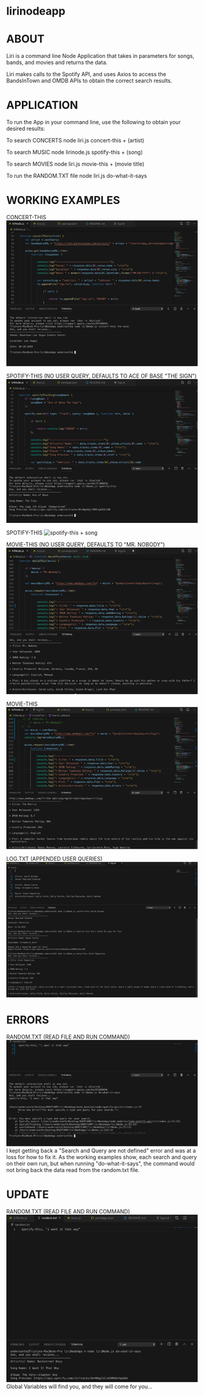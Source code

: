 # lirinodeapp

# ABOUT
Liri is a command line Node Application that takes in parameters for songs, bands, and movies and returns the data.

Liri makes calls to the Spotify API, and uses Axios to access the BandsInTown and OMDB APIs to obtain the correct search results.

# APPLICATION
To run the App in your command line, use the following to obtain your desired results:

To search CONCERTS
node liri.js concert-this + (artist)

To search MUSIC
node lirinode.js spotify-this + (song)

To search MOVIES
node liri.js movie-this + (movie title)

To run the RANDOM.TXT file
node liri.js do-what-it-says

# WORKING EXAMPLES

CONCERT-THIS
![concert-this](/Images/concertThis.jpeg)

SPOTIFY-THIS (NO USER QUERY, DEFAULTS TO ACE OF BASE "THE SIGN")
![spotify-this](/Images/spotifyThisBlank.jpeg)

SPOTIFY-THIS
![spotify-this + song](/Images/spotify-this.jpeg)

MOVIE-THIS (NO USER QUERY, DEFAULTS TO "MR. NOBODY")
![movie-this](/Images/movieThisBlank.jpeg)

MOVIE-THIS
![movie-this + movie](/Images/movieThis.jpeg)

LOG.TXT (APPENDED USER QUERIES)
![log.txt](/Images/logTXT.jpeg)

# ERRORS

RANDOM.TXT (READ FILE AND RUN COMMAND)
![doThisError](/Images/doThisError.jpeg)
I kept getting back a "Search and Query are not defined" error and was at a loss for how to fix it. 
As the working examples show, each search and query on their own run, but when running "do-what-it-says", the command would not bring back the data read from the random.txt file.

# UPDATE

RANDOM.TXT (READ FILE AND RUN COMMAND)
![doThis](/Images/doThis.jpeg)
Global Variables will find you, and they will come for you...